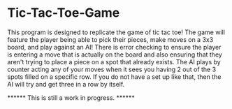 # Tic-Tac-Toe-Game

This program is designed to replicate the game of tic tac toe! The game will feature the player being able to pick their pieces, make moves on a 3x3 board, and play against an AI! There is error checking to ensure the player is entering a move that is actually on the board and also ensuring that they aren't trying to place a piece on a spot that already exists. The AI plays by counter acting any of your moves when it sees you having 2 out of the 3 spots filled on a specific row. If you do not have a set up like that, then the AI will try and get three in a row by itself.

****** This is still a work in progress. ******
